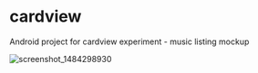 # cardview
Android project for cardview experiment -  music listing mockup

![screenshot_1484298930](https://cloud.githubusercontent.com/assets/3058746/21924395/8f63cc64-d9ab-11e6-9ce9-684d295d03a2.png)
